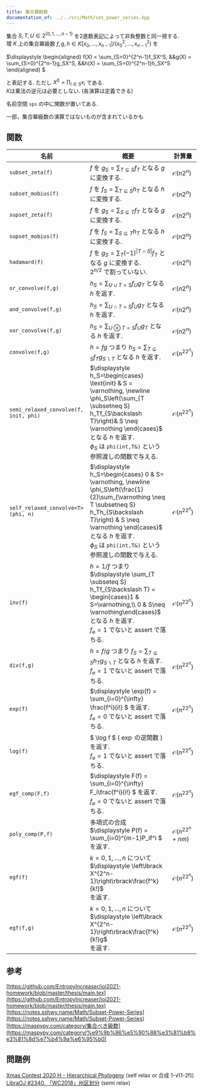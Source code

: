 ```yaml
---
title: 集合冪級数
documentation_of: ../../src/Math/set_power_series.hpp
---
```


集合 $S,T,U \in 2^{\lbrace0,1,\dots,n-1\rbrace}$ を2進数表記によって非負整数と同一視する.\
環 $K$ 上の集合冪級数 $f,g,h \in K\lbrack x_0,\dots,x_{n-1}\rbrack/(x_0^2,\dots,x_{n-1}^2)$ を 

$\displaystyle 
\begin{aligned}
f(X) = \sum_{S=0}^{2^n-1}f_SX^S, &&g(X) = \sum_{S=0}^{2^n-1}g_SX^S, &&h(X) = \sum_{S=0}^{2^n-1}h_SX^S
\end{aligned}
$

と表記する. ただし $X^S = \prod_{i\in S}x_i$ である.\
$K$は乗法の逆元は必要としない. (各演算は定義できる)

名前空間 `sps` の中に関数が置いてある.

一部，集合冪級数の演算ではないものが含まれているかも

## 関数

| 名前    | 概要  | 計算量    |
| --- | --- | --- |
| `subset_zeta(f)`   | $f$ を $g_S = \sum_{T \subseteq S} f_T$ となる $g$ に変換する.| $\mathcal{O}(n2^n)$ |
| `subset_mobius(f)`    | $f$ を $f_S = \sum_{T \subseteq S} h_T$ となる $h$ に変換する.| $\mathcal{O}(n2^n)$ |
| `supset_zeta(f)`   | $f$ を $g_S = \sum_{S \subseteq T} f_T$ となる $g$ に変換する.| $\mathcal{O}(n2^n)$ |
| `supset_mobius(f)`    | $f$ を $f_S = \sum_{S \subseteq T} h_T$ となる $h$ に変換する.| $\mathcal{O}(n2^n)$ |
| `hadamard(f)`   | $f$ を $g_S = \sum_{T} (-1)^{\lvert T\cap S \rvert} f_T$ となる $g$ に変換する. <br> $2^{n/2}$ で割っていない. | $\mathcal{O}(n2^n)$ |
| `or_convolve(f,g)`   | $h_S = \sum_{U\cup T = S} f_Ug_{T}$ となる $h$ を返す.  | $\mathcal{O}(n2^n)$    |
| `and_convolve(f,g)`   | $h_S = \sum_{U\cap T = S} f_Ug_{T}$ となる $h$ を返す.  | $\mathcal{O}(n2^n)$    |
| `xor_convolve(f,g)`   | $h_S = \sum_{U\oplus T = S} f_Ug_{T}$ となる $h$ を返す.  | $\mathcal{O}(n2^n)$    |
| `convolve(f,g)`   | $h = fg$ つまり $h_S = \sum_{T \subseteq S} f_Tg_{S\backslash T}$ となる $h$ を返す.  | $\mathcal{O}(n^22^n)$    |
| `semi_relaxed_convolve(f, init, phi)` | $\displaystyle  h_S=\begin{cases}  \text{init} & S = \varnothing, \newline \phi_S\left(\sum_{T \subsetneq S} h_Tf_{S\backslash T}\right)& S \neq \varnothing \end{cases}$<br> となる $h$ を返す. <br> $\phi_S$ は `phi(int,T&)` という参照渡しの関数で与える. | $\mathcal{O}(n^22^n)$    |
| `self_relaxed_convolve<T>(phi, n)`    | $\displaystyle h_S=\begin{cases} 0 & S= \varnothing, \newline \phi_S\left(\frac{1}{2}\sum_{\varnothing \neq T \subsetneq S}  h_Th_{S\backslash T}\right) & S \neq \varnothing \end{cases}$<br> となる $h$ を返す. <br> $\phi_S$ は `phi(int,T&)` という参照渡しの関数で与える.　<br> | $\mathcal{O}(n^22^n)$    |
| `inv(f)`| $h = 1/f$ つまり <br> $\displaystyle \sum_{T \subseteq S} h_Tf_{S\backslash T} = \begin{cases}1 & S=\varnothing,\\ 0 & S\neq \varnothing\end{cases}$ <br>となる $h$  を返す. <br> $f_{\varnothing}=1$ でないと assert で落ちる.    | $\mathcal{O}(n^22^n)$    |
| `div(f,g)`| $h = f/g$ つまり $f_S = \sum_{T \subseteq S} h_Tg_{S\backslash T}$ となる $h$  を返す. <br> $f_{\varnothing}=1$ でないと assert で落ちる.    | $\mathcal{O}(n^22^n)$    |
| `exp(f)`| $\displaystyle  \exp(f) =  \sum_{i=0}^{\infty} \frac{f^i}{i!} $ を返す. <br> $f_{\varnothing}=0$ でないと assert で落ちる.    | $\mathcal{O}(n^22^n)$    |
| `log(f)`| $ \log f $ ( $\exp$ の逆関数 )を返す. <br> $f_{\varnothing}=1$ でないと assert で落ちる.    | $\mathcal{O}(n^22^n)$    |
| `egf_comp(F,f)`  | $\displaystyle  F(f) = \sum_{i=0}^{\infty} F_i\frac{f^i}{i!} $ を返す. <br> $f_{\varnothing}=0$ でないと assert で落ちる. | $\mathcal{O}(n^22^n)$    |
| `poly_comp(P,f)` | 多項式の合成 $\displaystyle  P(f) = \sum_{i=0}^{m-1}P_if^i $ を返す.   | $\mathcal{O}(n^22^n+nm)$ |
| `egf(f)`| $k=0,1,\dots,n$ について<br> $\displaystyle \left\lbrack X^{2^n-1}\right\rbrack\frac{f^k}{k!}$<br> を返す.  | $\mathcal{O}(n^22^n)$    |
| `egf(f,g)`   | $k=0,1,\dots,n$ について <br>$\displaystyle \left\lbrack X^{2^n-1}\right\rbrack\frac{f^k}{k!}g$<br> を返す. | $\mathcal{O}(n^22^n)$    |

## 参考
[https://github.com/EntropyIncreaser/ioi2021-homework/blob/master/thesis/main.tex](https://github.com/EntropyIncreaser/ioi2021-homework/blob/master/thesis/main.tex) \
[https://notes.sshwy.name/Math/Subset-Power-Series](https://notes.sshwy.name/Math/Subset-Power-Series) \
[https://maspypy.com/category/集合べき級数](https://maspypy.com/category/%e9%9b%86%e5%90%88%e3%81%b9%e3%81%8d%e7%b4%9a%e6%95%b0)
## 問題例
[Xmas Contest 2020 H - Hierarchical Phylogeny](https://atcoder.jp/contests/xmascon20/tasks/xmascon20_h) (self relax or 合成 1-√(1-2f)) \
[LibraOJ #2340. 「WC2018」州区划分](https://loj.ac/p/2340) (semi relax)
